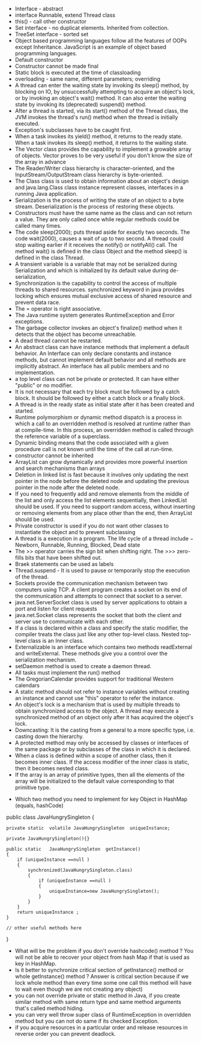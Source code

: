 * Interface - abstract
* interface Runnable, extend Thread class
* this() - call other constructor
* Set interface - no duplicat elements. Inherited from collection.
* TreeSet interface - sorted set
* Object based programming languages follow all the features of OOPs except Inheritance. JavaScript is an example of object based programming languages.
* Default constructor
* Constructor cannot be made final
* Static block is executed at the time of classloading
* overloading - same name, different parameters; overriding 
* A thread can enter the waiting state by invoking its sleep() method, by blocking on IO, by unsuccessfully attempting to acquire an object's lock, or by invoking an object's wait() method. It can also enter the waiting state by invoking its (deprecated) suspend() method.
* After a thread is started, via its start() method of the Thread class, the JVM invokes the thread's run() method when the thread is initially executed.
* Exception's subclasses have to be caught first.
* When a task invokes its yield() method, it returns to the ready state. When a task invokes its sleep() method, it returns to the waiting state.
* The Vector class provides the capability to implement a growable array of objects. Vector proves to be very useful if you don't know the size of the array in advance
* The Reader/Writer class hierarchy is character-oriented, and the InputStream/OutputStream class hierarchy is byte-oriented.
* The Class class is used to obtain information about an object's design and java.lang.Class class instance represent classes, interfaces in a running Java application.
* Serialization is the process of writing the state of an object to a byte stream. Deserialization is the process of restoring these objects.
* Constructors must have the same name as the class and can not return a value. They are only called once while regular methods could be called many times.
* The code sleep(2000); puts thread aside for exactly two seconds. The code wait(2000), causes a wait of up to two second. A thread could stop waiting earlier if it receives the notify() or notifyAll() call. The method wait() is defined in the class Object and the method sleep() is defined in the class Thread.
* A transient variable is a variable that may not be serialized during Serialization and which is initialized by its default value during de-serialization,
* Synchronization is the capability to control the access of multiple threads to shared resources. synchronized keyword in java provides locking which ensures mutual exclusive access of shared resource and prevent data race.
* The = operator is right associative.
* The Java runtime system generates RuntimeException and Error exceptions.
* The garbage collector invokes an object's finalize() method when it detects that the object has become unreachable.
* A dead thread cannot be restarted.
* An abstract class can have instance methods that implement a default behavior. An Interface can only declare constants and instance methods, but cannot implement default behavior and all methods are implicitly abstract. An interface has all public members and no implementation.
* a top level class can not be private or protected. It can have either "public" or no modifier.
* It is not necessary that each try block must be followed by a catch block. It should be followed by either a catch block or a finally block.
* A thread is in the ready state as initial state after it has been created and started.
* Runtime polymorphism or dynamic method dispatch is a process in which a call to an overridden method is resolved at runtime rather than at compile-time. In this process, an overridden method is called through the reference variable of a superclass.
* Dynamic binding means that the code associated with a given procedure call is not known until the time of the call at run-time.
* constructor cannot be inherited
* ArrayList can grow dynamically and provides more powerful insertion and search mechanisms than arrays
* Deletion in linked list is fast because it involves only updating the next pointer in the node before the deleted node and updating the previous pointer in the node after the deleted node.
* If you need to frequently add and remove elements from the middle of the list and only access the list elements sequentially, then LinkedList should be used. If you need to support random access, without inserting or removing elements from any place other than the end, then ArrayList should be used.
* Private constructor is used if you do not want other classes to instantiate the object and to prevent subclassing
* A thread is a execution in a program. The life cycle of a thread include − Newborn, Runnable, Running, Blocked, Dead state
* The >> operator carries the sign bit when shifting right. The >>> zero-fills bits that have been shifted out.
* Braek statements can be used as labels
* Thread.suspend - It is used to pause or temporarily stop the execution of the thread.
* Sockets provide the communication mechanism between two computers using TCP. A client program creates a socket on its end of the communication and attempts to connect that socket to a server.
* java.net.ServerSocket class is used by server applications to obtain a port and listen for client requests
* java.net.Socket class represents the socket that both the client and server use to communicate with each other.
* If a class is declared within a class and specify the static modifier, the compiler treats the class just like any other top-level class. Nested top-level class is an Inner class.
* Externalizable is an interface which contains two methods readExternal and writeExternal. These methods give you a control over the serialization mechanism.
* setDaemon method is used to create a daemon thread.
* All tasks must implement the run() method
* The GregorianCalendar provides support for traditional Western calendars
* A static method should not refer to instance variables without creating an instance and cannot use "this" operator to refer the instance.
* An object's lock is a mechanism that is used by multiple threads to obtain synchronized access to the object. A thread may execute a synchronized method of an object only after it has acquired the object's lock.
* Downcasting: It is the casting from a general to a more specific type, i.e. casting down the hierarchy.
* A protected method may only be accessed by classes or interfaces of the same package or by subclasses of the class in which it is declared.
* When a class is defined within a scope of another class, then it becomes inner class. If the access modifier of the inner class is static, then it becomes nested class.
* If the array is an array of primitive types, then all the elements of the array will be initialized to the default value corresponding to that primitive type.

- Which two method you need to implement for key Object in HashMap (equals, hashCode)

public class JavaHungrySingleton
{
    
    private static  volatile JavaHungrySingleton  uniqueInstance;
    
    private JavaHungrySingleton(){}
    
    public static   JavaHungrySingleton  getInstance()
    {
        if (uniqueInstance ==null )
        {
            synchronized(JavaHungrySingleton.class)
            {
                if (uniqueInstance ==null )
                {
                    uniqueInstance=new JavaHungrySingleton();
                }
            }
        }
        return uniqueInstance ;
    }
    
    // other useful methods here
}

-  What will be the problem if you don't override hashcode() method ?
You will not be able to recover your object from hash Map if that is used as key in HashMap.
- Is it better to synchronize critical section of getInstance() method or whole getInstance() method ?
Answer is critical section because if we lock whole method than every time some one call this method will have to wait even though we are not creating any object)
- you can not override private or static method in Java, if you create similar method with same return type and same method arguments that's called method hiding. 
- you can very well throw super class of RuntimeException in overridden method but you can not do same if its checked Exception. 
-  if you acquire resources in a particular order and release resources in reverse order you can prevent deadlock. 
